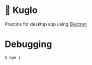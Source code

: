 # 📣 Kuglo

Practice for desktop app using [Electron](https://github.com/electron/electron)

# Debugging

```sh
$ npm i
```